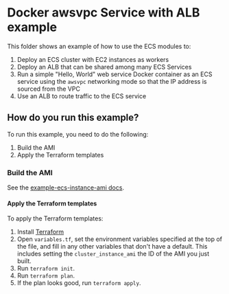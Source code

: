 # Docker awsvpc Service with ALB example

This folder shows an example of how to use the ECS modules to:

1. Deploy an ECS cluster with EC2 instances as workers
1. Deploy an ALB that can be shared among many ECS Services
1. Run a simple "Hello, World" web service Docker container as an ECS service using the `awsvpc` networking mode so that
   the IP address is sourced from the VPC
1. Use an ALB to route traffic to the ECS service

## How do you run this example?

To run this example, you need to do the following:

1. Build the AMI
1. Apply the Terraform templates

### Build the AMI

See the [example-ecs-instance-ami docs](/examples/example-ecs-instance-ami).

#### Apply the Terraform templates

To apply the Terraform templates:

1. Install [Terraform](https://www.terraform.io/)
1. Open `variables.tf`, set the environment variables specified at the top of the file, and fill in any other variables that
   don't have a default. This includes setting the `cluster_instance_ami` the ID of the AMI you just built.
1. Run `terraform init`.
1. Run `terraform plan`.
1. If the plan looks good, run `terraform apply`.

